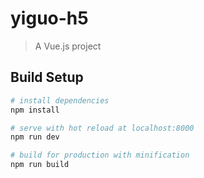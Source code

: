 # yiguo-h5

> A Vue.js project

## Build Setup

``` bash
# install dependencies
npm install

# serve with hot reload at localhost:8000
npm run dev

# build for production with minification
npm run build

```

